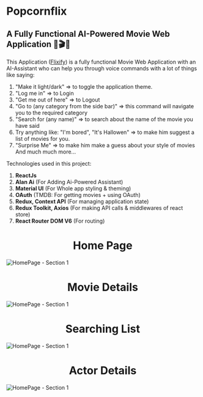 # Popcornflix

## A Fully Functional AI-Powered Movie Web Application 🤖🎬🍿

This Application ([Flixify](https://flixify-mauve.vercel.app/)) is a fully functional Movie Web Application with an AI-Assistant who can help you through voice commands with a lot of things like saying:

1. "Make it light/dark" => to toggle the application theme.
2. "Log me in" => to Login
3. "Get me out of here" => to Logout
4. "Go to (any category from the side bar)" => this command will navigate you to the required category
5. "Search for (any name)" => to search about the name of the movie you have said
6. Try anything like: "I'm bored", "It's Hallowen" => to make him suggest a list of movies for you.
7. "Surprise Me" => to make him make a guess about your style of movies
   And much much more...

Technologies used in this project:

1. **ReactJs**
2. **Alan Ai** (For Adding Ai-Powered Assistant)
3. **Material UI** (For Whole app styling & theming)
4. **OAuth** (TMDB: For getting movies + using OAuth)
5. **Redux, Context API** (For managing application state)
6. **Redux Toolkit, Axios** (For making API calls & middlewares of react store)
7. **React Router DOM V6** (For routing)

<h1 align="center">Home Page</h1>

![HomePage - Section 1](1.png)

<h1 align="center">Movie Details</h1>

![HomePage - Section 1](2.png)

<h1 align="center">Searching List</h1>

![HomePage - Section 1](4.png)

<h1 align="center">Actor Details</h1>

![HomePage - Section 1](3.png)